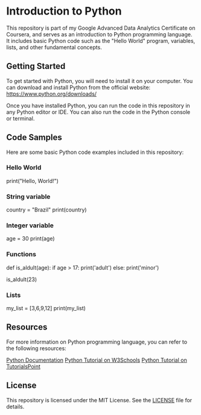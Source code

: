 # Introduction to Python
 This repository is part of my Google Advanced Data Analytics Certificate on Coursera, and serves as an introduction to Python programming language. It includes basic Python code such as the "Hello World" program, variables, lists, and other fundamental concepts.

## Getting Started
To get started with Python, you will need to install it on your computer. You can download and install Python from the official website: https://www.python.org/downloads/

Once you have installed Python, you can run the code in this repository in any Python editor or IDE. You can also run the code in the Python console or terminal.

## Code Samples
Here are some basic Python code examples included in this repository:

### Hello World
print("Hello, World!")

### String variable
country = "Brazil"
print(country)

### Integer variable
age = 30
print(age)

### Functions
def is_aldult(age):
    if age > 17:
        print('adult')
    else:
        print('minor')

is_aldult(23)

### Lists
my_list = [3,6,9,12]
print(my_list)


## Resources
For more information on Python programming language, you can refer to the following resources:

[Python Documentation](https://docs.python.org/3/)
[Python Tutorial on W3Schools](https://www.w3schools.com/python/)
[Python Tutorial on TutorialsPoint](https://www.tutorialspoint.com/python/index.htm)

## License
This repository is licensed under the MIT License. See the [LICENSE](https://github.com/raufukiwala/Intro-to-Python/blob/main/LICENSE) file for details.